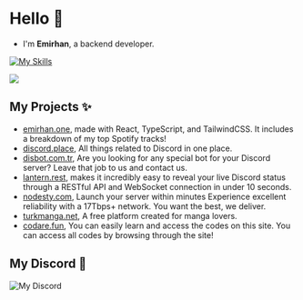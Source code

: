 
# Hello 👋 
- I'm **Emirhan**, a backend developer.

[![My Skills](https://skillicons.dev/icons?theme=dark&i=js,ts,py,html,css,go,rust,vscode,tailwind,github,nextjs,react,mongodb,nodejs,bun)](https://skillicons.dev)

<img src="https://komarev.com/ghpvc/?username=xrenata&color=15171a">
  
## My Projects ✨

- [emirhan.one](https://emirhan.one), made with React, TypeScript, and TailwindCSS. It includes a breakdown of my top Spotify tracks!
- [discord.place](https://discord.place), All things related to Discord in one place.
- [disbot.com.tr](https://disbot.com.tr), Are you looking for any special bot for your Discord server? Leave that job to us and contact us.
- [lantern.rest](https://lantern.rest), makes it incredibly easy to reveal your live Discord status through a RESTful API and WebSocket connection in under 10 seconds.
- [nodesty.com](https://nodesty.com), Launch your server within minutes Experience excellent reliability with a 17Tbps+ network. You want the best, we deliver.
- [turkmanga.net](https://turkmanga.net), A free platform created for manga lovers.
- [codare.fun](https://codare.fun), You can easily learn and access the codes on this site. You can access all codes by browsing through the site!
## My Discord 🎄
![My Discord](https://lantern.rest/api/v1/users/937316083533230110?svg=1)
